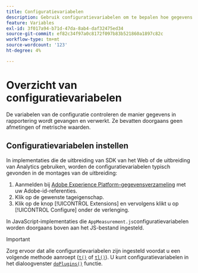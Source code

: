 ```yaml
---
title: Configuratievariabelen
description: Gebruik configuratievariabelen om te bepalen hoe gegevens worden verzameld.
feature: Variables
exl-id: 3f017a94-b71d-47da-8ab4-daf32475ed34
source-git-commit: ef82c34f97a0c8172f097b83b521860a1897c82c
workflow-type: tm+mt
source-wordcount: '123'
ht-degree: 4%

---
```


# Overzicht van configuratievariabelen

De variabelen van de configuratie controleren de manier gegevens in rapportering wordt gevangen en verwerkt. Ze bevatten doorgaans geen afmetingen of metrische waarden.

## Configuratievariabelen instellen

In implementaties die de uitbreiding van SDK van het Web of de uitbreiding van Analytics gebruiken, worden de configuratievariabelen typisch gevonden in de montages van de uitbreiding:

1. Aanmelden bij [Adobe Experience Platform-gegevensverzameling](https://experience.adobe.com/data-collection) met uw Adobe-id-referenties.
1. Klik op de gewenste tageigenschap.
1. Klik op de knop [!UICONTROL Extensions] en vervolgens klikt u op [!UICONTROL Configure] onder de verlenging.

In JavaScript-implementaties die `AppMeasurement.js`configuratievariabelen worden doorgaans boven aan het JS-bestand ingesteld.

>[!IMPORTANT]
>
>Zorg ervoor dat alle configuratievariabelen zijn ingesteld voordat u een volgende methode aanroept ([`t()`](../functions/t-method.md) of [`tl()`](../functions/tl-method.md)). U kunt configuratievariabelen in het dialoogvenster [`doPlugins()`](../functions/doplugins.md) functie.
